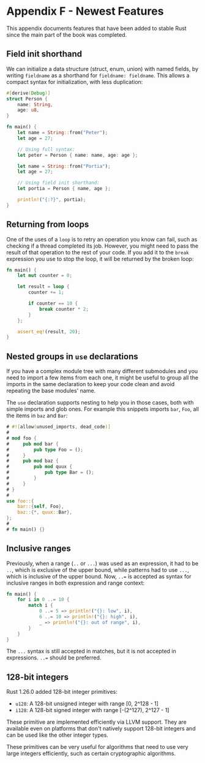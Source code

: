 # Appendix F - Newest Features

This appendix documents features that have been added to stable Rust since the
main part of the book was completed.


## Field init shorthand

We can initialize a data structure (struct, enum, union) with named
fields, by writing `fieldname` as a shorthand for `fieldname: fieldname`.
This allows a compact syntax for initialization, with less duplication:

```rust
#[derive(Debug)]
struct Person {
    name: String,
    age: u8,
}

fn main() {
    let name = String::from("Peter");
    let age = 27;

    // Using full syntax:
    let peter = Person { name: name, age: age };

    let name = String::from("Portia");
    let age = 27;

    // Using field init shorthand:
    let portia = Person { name, age };

    println!("{:?}", portia);
}
```


## Returning from loops

One of the uses of a `loop` is to retry an operation you know can fail, such as
checking if a thread completed its job. However, you might need to pass the
result of that operation to the rest of your code. If you add it to the `break`
expression you use to stop the loop, it will be returned by the broken loop:

```rust
fn main() {
    let mut counter = 0;

    let result = loop {
        counter += 1;

        if counter == 10 {
            break counter * 2;
        }
    };

    assert_eq!(result, 20);
}
```

## Nested groups in `use` declarations

If you have a complex module tree with many different submodules and you need
to import a few items from each one, it might be useful to group all the
imports in the same declaration to keep your code clean and avoid repeating the
base modules' name.

The `use` declaration supports nesting to help you in those cases, both with
simple imports and glob ones. For example this snippets imports `bar`, `Foo`,
all the items in `baz` and `Bar`:

```rust
# #![allow(unused_imports, dead_code)]
#
# mod foo {
#     pub mod bar {
#         pub type Foo = ();
#     }
#     pub mod baz {
#         pub mod quux {
#             pub type Bar = ();
#         }
#     }
# }
#
use foo::{
    bar::{self, Foo},
    baz::{*, quux::Bar},
};
#
# fn main() {}
```

## Inclusive ranges

Previously, when a range (`..` or `...`) was used as an expression, it had to be
`..`, which is exclusive of the upper bound, while patterns had to use `...`,
which is inclusive of the upper bound. Now, `..=` is accepted as syntax for
inclusive ranges in both expression and range context:

```rust
fn main() {
    for i in 0 ..= 10 {
        match i {
            0 ..= 5 => println!("{}: low", i),
            6 ..= 10 => println!("{}: high", i),
            _ => println!("{}: out of range", i),
        }
    }
}
```

The `...` syntax is still accepted in matches, but it is not accepted in
expressions. `..=` should be preferred.

## 128-bit integers

Rust 1.26.0 added 128-bit integer primitives:

- `u128`: A 128-bit unsigned integer with range [0, 2^128 - 1]
- `i128`: A 128-bit signed integer with range [-(2^127), 2^127 - 1]

These primitive are implemented efficiently via LLVM support. They
are available even on platforms that don't natively support 128-bit
integers and can be used like the other integer types.

These primitives can be very useful for algorithms that need to use
very large integers efficiently, such as certain cryptographic
algorithms.
